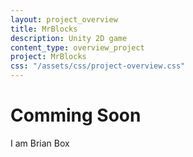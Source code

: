 ```yaml
---
layout: project_overview
title: MrBlocks
description: Unity 2D game
content_type: overview_project
project: MrBlocks
css: "/assets/css/project-overview.css"
---
```


# Comming Soon
I am Brian Box